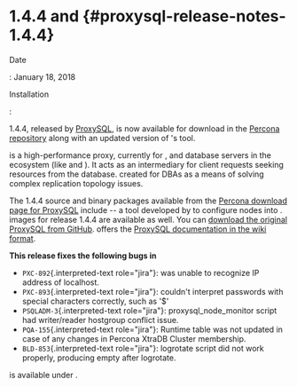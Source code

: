 # 1.4.4 and {#proxysql-release-notes-1.4.4}

Date

:   January 18, 2018

Installation

:   

1.4.4, released by [ProxySQL](), is now available for download in the
[Percona repository]() along with an updated version of 's tool.

is a high-performance proxy, currently for , and database servers in the
ecosystem (like and ). It acts as an intermediary for client requests
seeking resources from the database. created for DBAs as a means of
solving complex replication topology issues.

The 1.4.4 source and binary packages available from the [Percona
download page for ProxySQL]() include -- a tool developed by to
configure nodes into . images for release 1.4.4 are available as well.
You can [download the original ProxySQL from GitHub](). offers the
[ProxySQL documentation in the wiki format]().

**This release fixes the following bugs in**

-   `PXC-892`{.interpreted-text role="jira"}: was unable to recognize IP
    address of localhost.
-   `PXC-893`{.interpreted-text role="jira"}: couldn't interpret
    passwords with special characters correctly, such as '\$'
-   `PSQLADM-3`{.interpreted-text role="jira"}: proxysql_node_monitor
    script had writer/reader hostgroup conflict issue.
-   `PQA-155`{.interpreted-text role="jira"}: Runtime table was not
    updated in case of any changes in Percona XtraDB Cluster membership.
-   `BLD-853`{.interpreted-text role="jira"}: logrotate script did not
    work properly, producing empty after logrotate.

is available under .
